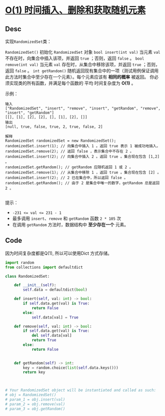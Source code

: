 
# [O(1) 时间插入、删除和获取随机元素](https://leetcode.cn/problems/insert-delete-getrandom-o1/description/)

## Desc

实现`RandomizedSet`类：

`RandomizedSet()` 初始化 `RandomizedSet` 对象
`bool insert(int val)` 当元素 `val` 不存在时，向集合中插入该项，并返回 `true` ；否则，返回 `false` 。
`bool remove(int val)` 当元素 `val` 存在时，从集合中移除该项，并返回 `true` ；否则，返回 `false` 。
`int getRandom()` 随机返回现有集合中的一项（测试用例保证调用此方法时集合中至少存在一个元素）。每个元素应该有 **相同的概率** 被返回。
你必须实现类的所有函数，并满足每个函数的 平均 时间复杂度为 **O(1)** 。

 

示例：
```
输入
["RandomizedSet", "insert", "remove", "insert", "getRandom", "remove", "insert", "getRandom"]
[[], [1], [2], [2], [], [1], [2], []]
输出
[null, true, false, true, 2, true, false, 2]

解释
RandomizedSet randomizedSet = new RandomizedSet();
randomizedSet.insert(1); // 向集合中插入 1 。返回 true 表示 1 被成功地插入。
randomizedSet.remove(2); // 返回 false ，表示集合中不存在 2 。
randomizedSet.insert(2); // 向集合中插入 2 。返回 true 。集合现在包含 [1,2] 。
randomizedSet.getRandom(); // getRandom 应随机返回 1 或 2 。
randomizedSet.remove(1); // 从集合中移除 1 ，返回 true 。集合现在包含 [2] 。
randomizedSet.insert(2); // 2 已在集合中，所以返回 false 。
randomizedSet.getRandom(); // 由于 2 是集合中唯一的数字，getRandom 总是返回 2 。
 
```
提示：

- `-231 <= val <= 231 - 1`
- 最多调用 `insert`、`remove` 和 `getRandom` 函数 `2 * 105` 次
- 在调用 `getRandom` 方法时，数据结构中 **至少存在一个** 元素。

## Code
因为时间复杂度都是Q(1), 所以可以使用Dict 方式存储。

```python
import random
from collections import defaultdict

class RandomizedSet:

    def __init__(self):
        self.data = defaultdict(bool)

    def insert(self, val: int) -> bool:
        if self.data.get(val) is True:
            return False
        else:
            self.data[val] = True

    def remove(self, val: int) -> bool:
        if self.data.get(val) is True:
            del self.data[val]
            return True
        else:
            return False
        

    def getRandom(self) -> int:
        key = random.choice(list(self.data.keys()))
        return key
        


# Your RandomizedSet object will be instantiated and called as such:
# obj = RandomizedSet()
# param_1 = obj.insert(val)
# param_2 = obj.remove(val)
# param_3 = obj.getRandom()
```